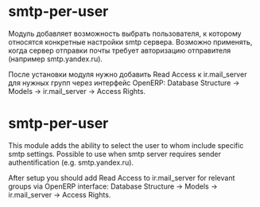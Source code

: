 smtp-per-user
=============
Модуль добавляет возможность выбрать пользователя, к которому
относятся конкретные настройки smtp сервера.
Возможно применять, когда сервер отправки почты требует авторизацию
отправителя (например smtp.yandex.ru).

После установки модуля нужно добавить Read Access к ir.mail_server
для нужных групп через интерфейс OpenERP:
Database Structure -> Models -> ir.mail_server -> Access Rights.

smtp-per-user
=============
This module adds the ability to select the user to whom include
specific smtp settings.
Possible to use when smtp server requires
sender authentification (e.g. smtp.yandex.ru).

After setup you should add Read Access to ir.mail_server for relevant
groups via OpenERP interface:
Database Structure -> Models -> ir.mail_server -> Access Rights.
